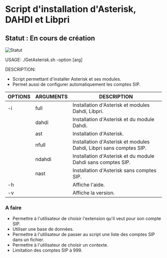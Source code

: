 # Script d'installation d'Asterisk, DAHDI et Libpri
## Statut : En cours de création

![Statut](https://img.shields.io/badge/statut-en%20développement-yellow)

USAGE:  ./GetAsterisk.sh -option [arg]

DESCRIPTION:
- Script permettant d'installer Asterisk et ses modules.
- Permet aussi de configurer automatiquement les comptes SIP.

| OPTIONS | ARGUMENTS | DESCRIPTION                                                        |   
| ---     | ---       | ---                                                                |
| -i      | full      | Installation d'Asterisk et modules Dahdi, Libpri.                  |
|         | dahdi     | Installation d'Asterisk et du module Dahdi.                        |
|         | ast       | Installation d'Asterisk.                                           |
|         | nfull     | Installation d'Asterisk et modules Dahdi, Libpri sans comptes SIP. |
|         | ndahdi    | Installation d'Asterisk et du module Dahdi sans comptes SIP.       |
|         | nast      | Installation d'Asterisk sans comptes SIP.                          |
| -h      |           | Affiche l'aide.                                                    |
| -v      |           | Affiche la version.                                                |

### A faire
- Permettre à l'utilisateur de choisir l'extension qu'il veut pour son compte SIP.
- Utiliser une base de données.
- Permettre à l'utilisateur de passer au script une liste des comptes SIP dans un fichier.
- Permettre à l'utilisateur de choisir un contexte.
- Limitation des comptes SIP à 999.
